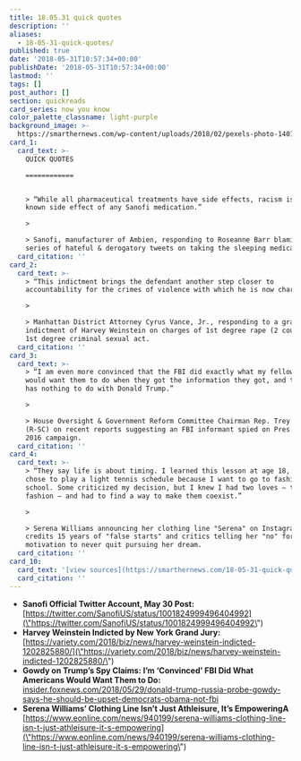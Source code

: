 ```yaml
---
title: 18.05.31 quick quotes
description: ''
aliases:
  - 18-05-31-quick-quotes/
published: true
date: '2018-05-31T10:57:34+00:00'
publishDate: '2018-05-31T10:57:34+00:00'
lastmod: ''
tags: []
post_author: []
section: quickreads
card_series: now you know
color_palette_classname: light-purple
background_image: >-
  https://smarthernews.com/wp-content/uploads/2018/02/pexels-photo-140123-360x360.jpeg
card_1:
  card_text: >-
    QUICK QUOTES

    ============


    > “While all pharmaceutical treatments have side effects, racism is not a
    known side effect of any Sanofi medication.”

    > 

    > Sanofi, manufacturer of Ambien, responding to Roseanne Barr blaming a
    series of hateful & derogatory tweets on taking the sleeping medication.
  card_citation: ''
card_2:
  card_text: >-
    > “This indictment brings the defendant another step closer to
    accountability for the crimes of violence with which he is now charged.”

    > 

    > Manhattan District Attorney Cyrus Vance, Jr., responding to a grand jury's
    indictment of Harvey Weinstein on charges of 1st degree rape (2 counts) &
    1st degree criminal sexual act.
  card_citation: ''
card_3:
  card_text: >-
    > “I am even more convinced that the FBI did exactly what my fellow citizens
    would want them to do when they got the information they got, and that it
    has nothing to do with Donald Trump.”

    > 

    > House Oversight & Government Reform Committee Chairman Rep. Trey Gowdy
    (R-SC) on recent reports suggesting an FBI informant spied on Pres. Trump's
    2016 campaign.
  card_citation: ''
card_4:
  card_text: >-
    > “They say life is about timing. I learned this lesson at age 18, when I
    chose to play a light tennis schedule because I want to go to fashion
    school. Some criticized my decision, but I knew I had two loves – tennis and
    fashion – and had to find a way to make them coexist.”

    > 

    > Serena Williams announcing her clothing line "Serena" on Instagram. She
    credits 15 years of "false starts" and critics telling her "no" for the
    motivation to never quit pursuing her dream.
  card_citation: ''
card_10:
  card_text: '[view sources](https://smarthernews.com/18-05-31-quick-quotes/)'
  card_citation: ''
---
```

*   **Sanofi Official Twitter Account, May 30 Post:** [https://twitter.com/SanofiUS/status/1001824999496404992](\"https://twitter.com/SanofiUS/status/1001824999496404992\")
*   **Harvey Weinstein Indicted by New York Grand Jury:** [https://variety.com/2018/biz/news/harvey-weinstein-indicted-1202825880/](\"https://variety.com/2018/biz/news/harvey-weinstein-indicted-1202825880/\")
*   **Gowdy on Trump’s Spy Claims: I’m ‘Convinced’ FBI Did What Americans Would Want Them to Do:** [insider.foxnews.com/2018/05/29/donald-trump-russia-probe-gowdy-says-he-should-be-upset-democrats-obama-not-fbi](\"http://insider.foxnews.com/2018/05/29/donald-trump-russia-probe-gowdy-says-he-should-be-upset-democrats-obama-not-fbi\")
*   **Serena Williams’ Clothing Line Isn’t Just Athleisure, It’s EmpoweringA** [https://www.eonline.com/news/940199/serena-williams-clothing-line-isn-t-just-athleisure-it-s-empowering](\"https://www.eonline.com/news/940199/serena-williams-clothing-line-isn-t-just-athleisure-it-s-empowering\")